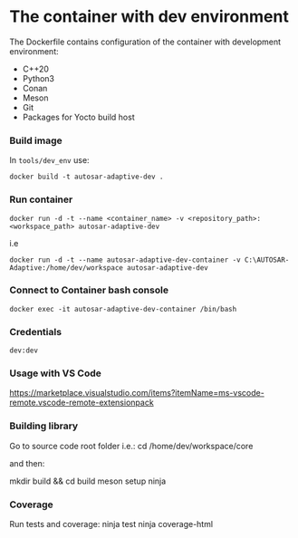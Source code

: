 # The container with dev environment

The Dockerfile contains configuration of the container with development environment:

- C++20
- Python3
- Conan
- Meson
- Git
- Packages for Yocto build host

### Build image

In `tools/dev_env` use:

`docker build -t autosar-adaptive-dev .`

### Run container
`docker run -d -t --name <container_name> -v <repository_path>:<workspace_path> autosar-adaptive-dev`

i.e

`docker run -d -t --name autosar-adaptive-dev-container -v C:\AUTOSAR-Adaptive:/home/dev/workspace autosar-adaptive-dev`

### Connect to Container bash console
`docker exec -it autosar-adaptive-dev-container /bin/bash`

### Credentials 
`dev:dev`

### Usage with VS Code

https://marketplace.visualstudio.com/items?itemName=ms-vscode-remote.vscode-remote-extensionpack

### Building library

Go to source code root folder
i.e.: cd /home/dev/workspace/core

and then:

mkdir build && cd build
meson setup
ninja

### Coverage

Run tests and coverage:
ninja test
ninja coverage-html
